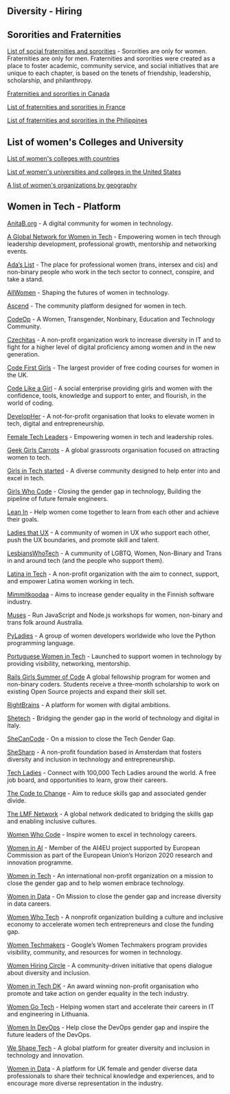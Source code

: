 ## Diversity - Hiring ##

## Sororities and Fraternities ##
[List of social fraternities and sororities](https://en.wikipedia.org/wiki/List_of_social_fraternities_and_sororities) - Sororities are only for women. Fraternities are only for men. Fraternities and sororities were created as a place to foster academic, community service, and social initiatives that are unique to each chapter, is based on the tenets of friendship, leadership, scholarship, and philanthropy.

[Fraternities and sororities in Canada](https://en.wikipedia.org/wiki/Fraternities_and_sororities_in_Canada)

[List of fraternities and sororities in France](https://en.wikipedia.org/wiki/List_of_fraternities_and_sororities_in_France)

[List of fraternities and sororities in the Philippines](https://en.wikipedia.org/wiki/List_of_fraternities_and_sororities_in_the_Philippines)

## List of women's Colleges and University ##

[List of women's colleges with countries](https://en.wikipedia.org/wiki/List_of_women%27s_colleges)

[List of women's universities and colleges in the United States](https://en.wikipedia.org/wiki/List_of_current_and_historical_women%27s_universities_and_colleges_in_the_United_States)

[A list of women's organizations by geography](https://en.wikipedia.org/wiki/List_of_women%27s_organizations)

## Women in Tech - Platform ##

[AnitaB.org](https://anitab.org/) - A digital community for women in technology.

[A Global Network for Women in Tech](https://www.womentech.net/en-in) - Empowering women in tech through leadership development, professional growth, mentorship and networking events.

[Ada’s List](https://www.adaslist.co/) - The place for professional women (trans, intersex and cis) and non-binary people who work in the tech sector to connect, conspire, and take a stand.

[AllWomen](https://www.allwomen.tech/) - Shaping the futures of women in technology.

[Ascend](https://ascend.women-in-technology.com/) - The community platform designed for women in tech.

[CodeOp](https://codeop.tech/) - A Women, Transgender, Nonbinary, Education and Technology Community.

[Czechitas](https://www.czechitas.cz/en) - A non-profit organization work to increase diversity in IT and to fight for a higher level of digital proficiency among women and in the new generation.

[Code First Girls](https://codefirstgirls.org.uk/about-us/) - The largest provider of free coding courses for women in the UK.

[Code Like a Girl](https://www.codelikeagirl.com/) - A social enterprise providing girls and women with the confidence, tools, knowledge and support to enter, and flourish, in the world of coding.

[DevelopHer](https://developher.org/) - A not-for-profit organisation that looks to elevate women in tech, digital and entrepreneurship.

[Female Tech Leaders](https://www.femaletechleaders.org/) - Empowering women in tech and leadership roles.

[Geek Girls Carrots](https://gocarrots.org/) - A global grassroots organisation focused on attracting women to tech.

[Girls in Tech started](https://girlsintech.org/) - A diverse community designed to help enter into and excel in tech.

[Girls Who Code](https://girlswhocode.com/) - Closing the gender gap in technology, Building the pipeline of future female engineers.

[Lean In](https://leanin.org/) - Help women come together to learn from each other and achieve their goals.

[Ladies that UX](https://www.ladiesthatux.com/) - A community of women in UX who support each other, push the UX boundaries, and promote skill and talent.

[LesbiansWhoTech](https://lesbianswhotech.org/) - A cummunity of LGBTQ, Women, Non-Binary and Trans in and around tech (and the people who support them).

[Latina in Tech](https://latinasintech.org/) - A non-profit organization with the aim to connect, support, and empower Latina women working in tech. 

[Mimmitkoodaa](https://mimmitkoodaa.ohjelmistoebusiness.fi/) - Aims to increase gender equality in the Finnish software industry.

[Muses](https://musescodejs.org/) - Run JavaScript and Node.js workshops for women, non-binary and trans folk around Australia.

[PyLadies](https://pyladies.com/) - A group of women developers worldwide who love the Python programming language.

[Portuguese Women in Tech](https://www.portuguesewomenintech.com/) - Launched to support women in technology by providing visibility, networking, mentorship.

[Rails Girls Summer of Code](https://railsgirlssummerofcode.org/) A global fellowship program for women and non-binary coders. Students receive a three-month scholarship to work on existing Open Source projects and expand their skill set.

[RightBrains](https://rightbrains.nl/) - A platform for women with digital ambitions.

[Shetech](https://shetechitaly.org/) - Bridging the gender gap in the world of technology and digital in Italy.

[SheCanCode](https://shecancode.io/) - On a mission to close the Tech Gender Gap.

[SheSharp](https://www.meetup.com/SheSharp/) - A non-profit foundation based in Amsterdam that fosters diversity and inclusion in technology and entrepreneurship.

[Tech Ladies](https://www.hiretechladies.com/) - Connect with 100,000 Tech Ladies around the world. A free job board, and opportunities to learn, grow their careers.

[The Code to Change](http://codetochange.org/) - Aim to reduce skills gap and associated gender divide. 

[The LMF Network](https://www.lmfnetwork.com/) - A global network dedicated to bridging the skills gap and enabling inclusive cultures.

[Women Who Code](https://www.womenwhocode.com/) - Inspire women to excel in technology careers.

[Women in AI](https://www.womeninai.co/) - Member of the AI4EU project supported by European Commission as part of the European Union’s Horizon 2020 research and innovation programme. 

[Women in Tech](https://women-in-tech.org/) - An international non-profit organization on a mission to close the gender gap and to help women embrace technology.

[Women in Data](https://www.womenindata.org/) - On Mission to close the gender gap and increase diversity in data careers. 

[Women Who Tech](https://womenwhotech.org/) - A nonprofit organization building a culture and inclusive economy to accelerate women tech entrepreneurs and close the funding gap.

[Women Techmakers](https://www.womentechmakers.com/) - Google’s Women Techmakers program provides visibility, community, and resources for women in technology.

[Women Hiring Circle](https://www.womenhiringcircle.com/) - A community-driven initiative that opens dialogue about diversity and inclusion.

[Women in Tech DK](https://www.womenintech.dk/) - An award winning non-profit organisation who promote and take action on gender equality in the tech industry.

[Women Go Tech](https://womengotech.com/) - Helping women start and accelerate their careers in IT and engineering in Lithuania.

[Women In DevOps](https://www.womenindevops.com/) - Help close the DevOps gender gap and inspire the future leaders of the DevOps.

[We Shape Tech](https://weshape.tech/) - A global platform for greater diversity and inclusion in technology and innovation.

[Women in Data](https://womenindata.co.uk/ ) - A platform for UK female and gender diverse data professionals to share their technical knowledge and experiences, and to encourage more diverse representation in the industry.


















